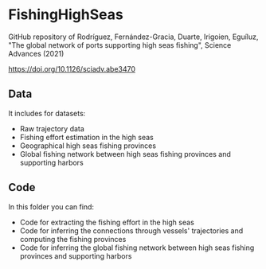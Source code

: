 # FishingHighSeas
GitHub repository of Rodríguez, Fernández-Gracia, Duarte, Irigoien, Eguíluz, "The global network of ports supporting high seas fishing", Science Advances (2021)

https://doi.org/10.1126/sciadv.abe3470

## Data
It includes for datasets:
* Raw trajectory data
* Fishing effort estimation in the high seas
* Geographical high seas fishing provinces
* Global fishing network between high seas fishing provinces and supporting harbors
## Code
In this folder you can find:
* Code for extracting the fishing effort in the high seas
* Code for inferring the connections through vessels' trajectories and computing the fishing provinces
* Code for inferring the global fishing network between high seas fishing provinces and supporting harbors


